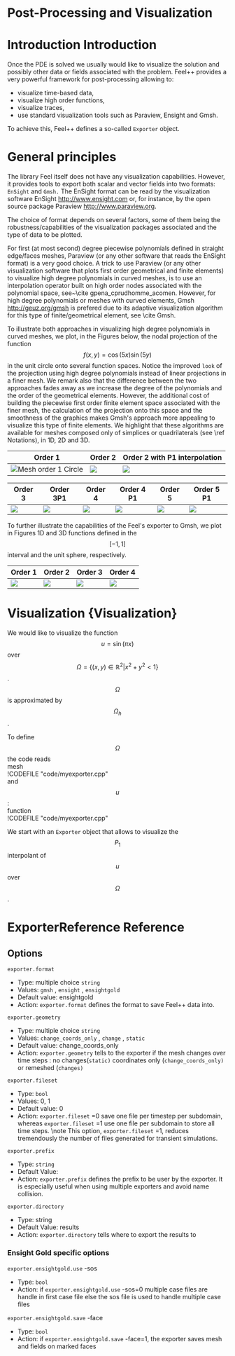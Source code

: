 Post-Processing and Visualization
=================================

<!-- toc -->

# Introduction Introduction

  Once the PDE is solved we usually would like to
  visualize the solution and possibly other data or fields associated
  with the problem. Feel++ provides a very powerful framework for
  post-processing allowing to:
  * visualize time-based data,
  * visualize high order functions,
  * visualize traces,
  * use standard visualization tools such as Paraview, Ensight and Gmsh.

  To achieve this, Feel++ defines a so-called `Exporter`  object.

#  General principles

  The library Feel itself does not have any visualization
  capabilities. However, it provides tools to export both scalar and
  vector fields into two formats: `EnSight`  and `Gmsh.`  The EnSight format
  can be read by the visualization software EnSight
  http://www.ensight.com or, for instance, by the open source package
  Paraview http://www.paraview.org.

  The choice of format depends on several factors, some of them being
  the robustness/capabilities of the visualization packages associated
  and the type of data to be plotted.

  For first (at most second) degree piecewise polynomials defined in
  straight edge/faces meshes, Paraview (or any other software that
  reads the EnSight format) is a very good choice. A trick to use
  Paraview (or any other visualization software that plots first order
  geometrical and finite elements) to visualize high degree
  polynomials in curved meshes, is to use an interpolation operator
  built on high order nodes associated with the polynomial space,
  see~\cite gpena_cprudhomme_acomen. However, for high degree
  polynomials or meshes with curved elements,
  Gmsh http://geuz.org/gmsh is prefered due to its
  adaptive visualization algorithm for this type of finite/geometrical
  element, see \cite Gmsh.

  To illustrate both approaches in visualizing high degree polynomials
  in curved meshes, we plot, in the Figures below, the nodal
  projection of the function $$f(x,y)=\cos(5x) \sin(5y)$$ in the
  unit circle onto several function spaces. Notice the improved
  ``look`` of the projection using high degree polynomials instead of
  linear projections in a finer mesh. We remark also that the
  difference between the two approaches fades away as we increase the
  degree of the polynomials and the order of the geometrical
  elements. However, the additional cost of building the piecewise
  first order finite element space associated with the finer mesh, the
  calculation of the projection onto this space and the smoothness of
  the graphics makes Gmsh's approach more appealing to visualize this
  type of finite elements. We highlight that these algorithms are
  available for meshes composed only of simplices or quadrilaterals
  (see \ref Notations), in 1D, 2D and 3D.

| Order 1 | Order 2 | Order 2 with P1 interpolation |
|---------|---------|--------------|
|![Mesh order 1 Circle](../pngs/visualisation/circle_p1p1.png)|![](../pngs/visualisation/circle_p2p2.png) | ![](../pngs/visualisation/circle_p2p2_p1interpolator.png) |

|Order 3 | Order 3P1 | Order 4 | Order 4 P1 | Order 5 | Order 5 P1  |
|--------|-----------|---------|------------|---------|-------------|
|![](../pngs/visualisation/circle_p3p3.png) | ![](../pngs/visualisation/circle_p3p3_p1interpolator.png) | ![](../pngs/visualisation/circle_p4p4.png) | ![](../pngs/visualisation/circle_p4p4_p1interpolator.png) | ![](../pngs/visualisation/circle_p5p5.png) | ![](../pngs/visualisation/circle_p5p5_p1interpolator.png) |
  


  To further illustrate the capabilities of the Feel's exporter to
  Gmsh, we plot in Figures 1D and 3D functions defined in the $$[-1,1]$$  interval and the unit sphere, respectively.

| Order 1 | Order 2 | Order 3 | Order 4 |
|---------|----------|--------|---------|
|![](../pngs/visualisation/sphere_p1.png)|![](../pngs/visualisation/sphere_p2.png) | ![](../pngs/visualisation/sphere_p3.png) | ![](../pngs/visualisation/sphere_p4.png) | 

# Visualization {Visualization}

  We would like to visualize the function $$u=\sin(\pi x)$$ over
  $$\Omega=\{(x,y) \in \mathbb{R}^2 | x^2 + y^2 < 1\}$$. $$\Omega$$
  is approximated by $$\Omega_h$$.

  To define $$\Omega$$ the code reads   
  mesh   
  !CODEFILE "code/myexporter.cpp"   
  and $$u$$ :   
  function   
  !CODEFILE "code/myexporter.cpp" 

  We start with an `Exporter`  object that allows to visualize the $$P_1$$ interpolant of $$u$$ over $$\Omega$$.



# ExporterReference Reference

## Options

   `exporter.format`
  * Type: multiple choice `string`
  * Values: `gmsh` , `ensight` , `ensightgold`
  * Default value: ensightgold
  * Action: `exporter.format`  defines the format to save Feel++ data into.

   `exporter.geometry`
  * Type: multiple choice `string`
  * Values: `change_coords_only` , `change` , `static`
  * Default value: change_coords_only
  * Action: `exporter.geometry`  tells to the exporter if the mesh changes over time steps : no
  changes(`static)`  coordinates only (`change_coords_only)`  or remeshed (`changes)`

   `exporter.fileset`
  * Type: `bool`
  * Values: 0, 1
  * Default value: 0
  * Action: `exporter.fileset` =0 save one file per timestep per subdomain,  whereas `exporter.fileset` =1 use one file per subdomain to store all time
  steps. \note This option, `exporter.fileset` =1, reduces tremendously the number of files generated for transient simulations.

   `exporter.prefix`
  * Type: `string`
  * Default Value: <empty string>
  * Action: `exporter.prefix`  defines the prefix to be user by the exporter. It is especially useful when using multiple exporters and avoid name collision.

   `exporter.directory`
  * Type: string
  * Default Value: results
  * Action: `exporter.directory`  tells where to export the results to

### Ensight Gold specific options 

   `exporter.ensightgold.use` -sos
  * Type: `bool`
  * Action: if `exporter.ensightgold.use` -sos=0 multiple case files are handle in first case file else the sos file is used to handle multiple case files

   `exporter.ensightgold.save` -face
  * Type: `bool`
  * Action: if `exporter.ensightgold.save` -face=1, the exporter saves mesh and fields on marked faces
